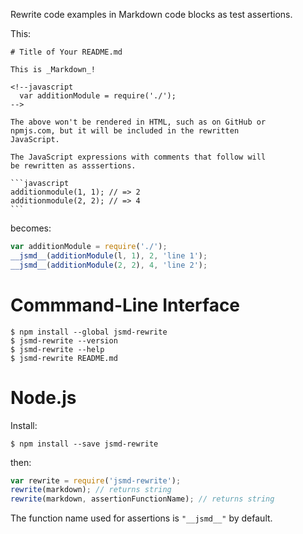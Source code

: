 Rewrite code examples in Markdown code blocks as test assertions.

This:

    # Title of Your README.md

    This is _Markdown_!

	<!--javascript
	  var additionModule = require('./');
	-->

	The above won't be rendered in HTML, such as on GitHub or
	npmjs.com, but it will be included in the rewritten
	JavaScript.

	The JavaScript expressions with comments that follow will
	be rewritten as asssertions.
    
    ```javascript
	additionmodule(1, 1); // => 2
	additionmodule(2, 2); // => 4
    ```

becomes:

```javascript
var additionModule = require('./');
__jsmd__(additionModule(l, 1), 2, 'line 1');
__jsmd__(additionModule(2, 2), 4, 'line 2');
```

Commmand-Line Interface
=======================

```shellsesssion
$ npm install --global jsmd-rewrite
$ jsmd-rewrite --version
$ jsmd-rewrite --help
$ jsmd-rewrite README.md
```

Node.js
=======

Install:

```shellsession
$ npm install --save jsmd-rewrite
```

then:

```javascript
var rewrite = require('jsmd-rewrite');
rewrite(markdown); // returns string
rewrite(markdown, assertionFunctionName); // returns string
```

The function name used for assertions is `"__jsmd__"` by default.
